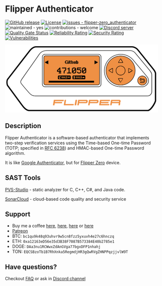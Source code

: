 # Flipper Authenticator

[![GitHub release](https://img.shields.io/github/release/akopachov/flipper-zero_authenticator?include_prereleases=&sort=semver&color=blue)](https://github.com/akopachov/flipper-zero_authenticator/releases/)
[![License](https://img.shields.io/badge/License-MIT-blue)](/LICENSE)
[![issues - flipper-zero_authenticator](https://img.shields.io/github/issues/akopachov/flipper-zero_authenticator)](https://github.com/akopachov/flipper-zero_authenticator/issues)
![maintained - yes](https://img.shields.io/badge/maintained-yes-blue)
![contributions - welcome](https://img.shields.io/badge/contributions-welcome-blue)
[![Discord server](https://img.shields.io/discord/937479784148115456)](https://discord.gg/flipperzero-unofficial)
[![Quality Gate Status](https://sonarcloud.io/api/project_badges/measure?project=akopachov_flipper-zero_authenticator&metric=alert_status)](https://sonarcloud.io/summary/new_code?id=akopachov_flipper-zero_authenticator)
[![Reliability Rating](https://sonarcloud.io/api/project_badges/measure?project=akopachov_flipper-zero_authenticator&metric=reliability_rating)](https://sonarcloud.io/summary/new_code?id=akopachov_flipper-zero_authenticator)
[![Security Rating](https://sonarcloud.io/api/project_badges/measure?project=akopachov_flipper-zero_authenticator&metric=security_rating)](https://sonarcloud.io/summary/new_code?id=akopachov_flipper-zero_authenticator)
[![Vulnerabilities](https://sonarcloud.io/api/project_badges/measure?project=akopachov_flipper-zero_authenticator&metric=vulnerabilities)](https://sonarcloud.io/summary/new_code?id=akopachov_flipper-zero_authenticator)

![Screenshot](docs/assets/screenshot_1.png)

## Description

Flipper Authenticator is a software-based authenticator that implements two-step verification services using the Time-based One-time Password (TOTP; specified in [RFC 6238](https://www.rfc-editor.org/rfc/rfc6238)) and HMAC-based One-time Password algorithm.

It is like [Google Authenticator](https://play.google.com/store/apps/details?id=com.google.android.apps.authenticator2), but for [Flipper Zero](https://flipperzero.one/) device.

## SAST Tools

[PVS-Studio](https://pvs-studio.com/en/pvs-studio/?utm_source=github&utm_medium=organic&utm_campaign=open_source) - static analyzer for C, C++, C#, and Java code.

[SonarCloud](https://www.sonarsource.com/products/sonarcloud/) - cloud-based code quality and security service

## Support

* Buy me a coffee [here](https://ko-fi.com/akopachov), [here](https://www.buymeacoffee.com/mijumoho), [here](https://donorbox.org/flipper-authenticator) or [here](https://buycoffee.to/akopachov)
* [Patreon](https://patreon.com/akopachov)
* BTC: `bc1qu9k48q93uhvr9w5cn8fzz5yxuvh4e27c6hnczq`
* ETH: `0xa12163eD56e35d3B38F7087B573384E40b2785e1`
* DOGE: `DAa3nu1RCWwxZdAnGVga77bgxDFP1nhahj`
* TON: `EQCSBzoTb1B7RhXnka5RegmdjHR3gQwRVgZHNPPqzjjvlW9T`

## Have questions?

Checkout [FAQ](https://github.com/akopachov/flipper-zero_authenticator/wiki/FAQ) or ask in [Discord channel](https://discord.gg/flipperzero-unofficial)

